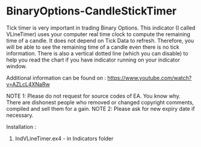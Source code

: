# BinaryOptions-CandleStickTimer

Tick timer is very important in trading Binary Options.  This indicator (I called VLineTimer) uses your computer real time clock to compute the remaining time of a candle. It does not depend on Tick Data to refresh. Therefore, you will be able to see the remaining time of a candle even there is no tick information.
There is also a vertical dotted line (which you can disable) to help you read the chart if you have indicator running on your indicator window.

Additional information can be found on :
https://www.youtube.com/watch?v=AZLcL4XNaRw

NOTE 1: Please do not request for source codes of EA.  You know why.  There are dishonest people who removed or changed copyright comments, compiled and sell them for a gain.
NOTE 2: Please ask for new expiry date if necessary.

Installation :

1.  IndVLineTimer.ex4 - in Indicators folder

